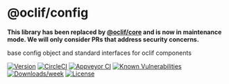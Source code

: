 @oclif/config
==============

**This library has been replaced by [@oclif/core](https://github.com/oclif/core) and is now in maintenance mode. We will only consider PRs that address security concerns.**

base config object and standard interfaces for oclif components

[![Version](https://img.shields.io/npm/v/@oclif/config.svg)](https://npmjs.org/package/@oclif/config)
[![CircleCI](https://circleci.com/gh/oclif/config/tree/main.svg?style=svg)](https://circleci.com/gh/oclif/config/tree/main)
[![Appveyor CI](https://ci.appveyor.com/api/projects/status/github/oclif/config?branch=main&svg=true)](https://ci.appveyor.com/project/heroku/config/branch/main)
[![Known Vulnerabilities](https://snyk.io/test/npm/@oclif/config/badge.svg)](https://snyk.io/test/npm/@oclif/config)
[![Downloads/week](https://img.shields.io/npm/dw/@oclif/config.svg)](https://npmjs.org/package/@oclif/config)
[![License](https://img.shields.io/npm/l/@oclif/config.svg)](https://github.com/oclif/config/blob/main/package.json)

